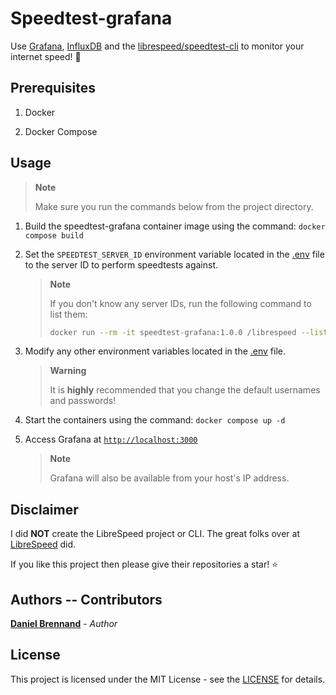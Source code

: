 # Speedtest-grafana

Use [Grafana](https://grafana.com/), [InfluxDB](https://www.influxdata.com/products/influxdb/) and the [librespeed/speedtest-cli](https://github.com/librespeed/speedtest-cli) to monitor your internet speed! 🚀

## Prerequisites

1. Docker

2. Docker Compose

## Usage

> **Note**
>
> Make sure you run the commands below from the project directory.

1. Build the speedtest-grafana container image using the command: `docker compose build`

2. Set the `SPEEDTEST_SERVER_ID` environment variable located in the [.env](.env) file to the server ID to perform speedtests against.

    > **Note**
    >
    > If you don't know any server IDs, run the following command to list them:
    > ```bash
    > docker run --rm -it speedtest-grafana:1.0.0 /librespeed --list
    > ```

3. Modify any other environment variables located in the [.env](.env) file.

    > **Warning**
    >
    > It is **highly** recommended that you change the default usernames and passwords!

4. Start the containers using the command: `docker compose up -d`

5. Access Grafana at [`http://localhost:3000`](http://localhost:3000)

    > **Note**
    >
    > Grafana will also be available from your host's IP address.

## Disclaimer

I did **NOT** create the LibreSpeed project or CLI. The great folks over at [LibreSpeed](https://github.com/librespeed) did.

If you like this project then please give their repositories a star! ⭐

## Authors -- Contributors

[**Daniel Brennand**](https://github.com/dbrennand) - *Author*

## License
This project is licensed under the MIT License - see the [LICENSE](LICENSE) for details.
